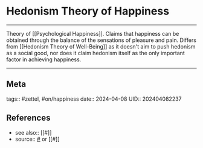 # Hedonism Theory of Happiness

---

Theory of [[Psychological Happiness]]. Claims that happiness can be obtained through the balance of the sensations of pleasure and pain. Differs from [[Hedonism Theory of Well-Being]] as it doesn't aim to push hedonism as a social good, nor does it claim hedonism itself as the only important factor in achieving happiness.

---
## Meta
tags:: #zettel, #on/happiness 
date:: 2024-04-08
UID:: 202404082237
## References
- see also:: [[#]]
- source:: [#]() or [[#]]